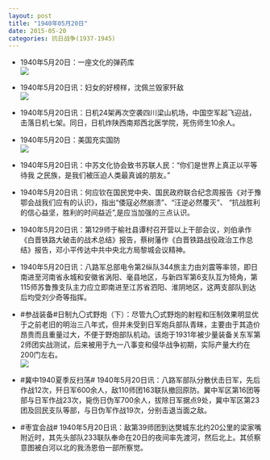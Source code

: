 ```yaml
---
layout: post
title: "1940年05月20日"
date: 2015-05-20
categories: 抗日战争(1937-1945)
---
```


<meta name="referrer" content="no-referrer" />

- 1940年5月20日：一座文化的弹药库 <br/><img src="https://ww4.sinaimg.cn/large/aca367d8jw1esb2xfzhgtj20gi1dhqg8.jpg" />

- 1940年5月20日讯：妇女的好榜样，沈佩兰毁家歼敌 <br/><img src="https://ww3.sinaimg.cn/large/aca367d8jw1esb17hpq9kj208f0c7my0.jpg" />

- 1940年5月20日讯：日机24架再次空袭四川梁山机场，中国空军起飞迎战，击落日机七架。同日，日机炸陕西南郑西北医学院，死伤师生10余人。 

- 1940年5月20日：美国充实国防 <br/><img src="https://ww1.sinaimg.cn/large/aca367d8jw1esazgteqbqj211u0hldma.jpg" />

- 1940年5月20日讯：中苏文化协会致书苏联人民：“你们是世界上真正以平等待我 之民族，是我们被压迫人类最真诚的朋友。” 

- 1940年5月20日讯：何应钦在国民党中央、国民政府联合纪念周报告《对于豫鄂会战我们应有的认识》，指出“倭寇必然崩溃”、“汪逆必然覆灭”、 “抗战胜利的信心益坚，胜利的时间益近”,是应当加强的三点认识。 

- 1940年5月20日讯：第129师于榆社县谭村召开营以上干部会议，刘伯承作《白晋铁路大破击的战术总结》报告，蔡树藩作《白晋铁路战役政治工作总结》报告，邓小平传达中共中央北方局黎城会议精神。 

- 1940年5月20日讯：八路军总部电令第2纵队344旅主力由刘震等率领，即日南进至河南省永城和安徽省涡阳、毫县地区，与新四军第6支队互为犄角，第115师苏鲁豫支队主力应立即南进至江苏省泗阳、淮阴地区，这两支部队到达后均受刘少奇等指挥。 

- #参战装备#日制九〇式野炮（下）：尽管九〇式野炮的射程和压制效果明显优于之前老旧的明治三八年式，但并未受到日军炮兵部队青睐，主要由于其造价昂贵而且重量过大，不便于野炮部队机动。该炮于1931年被少量装备关东军第2师团实战测试，后来被用于九一八事变和侵华战争初期，实际产量大约在200门左右。 <br/><img src="https://ww4.sinaimg.cn/large/aca367d8jw1esahjrcqtpj20he0nen3i.jpg" />

- #冀中1940夏季反扫荡# 1940年5月20日讯：八路军部队分散伏击日军，先后作战12次，歼日军600余人，敌110师团163联队撤回原防。冀中军区第16团等部与日军作战23次，毙伤日伪军700余人，拔除日军据点9处，冀中军区第23团及回民支队等部，与日伪军作战19次，分别击退当面之敌。 

- #枣宜会战# 1940年5月20日讯：敌第39师团到达樊城东北约20公里的梁家嘴附近时，其先头部队233联队奉命在20日的夜间率先渡河，然后北上。其侦察意图被白河以北的我汤恩伯一部所察觉。 

